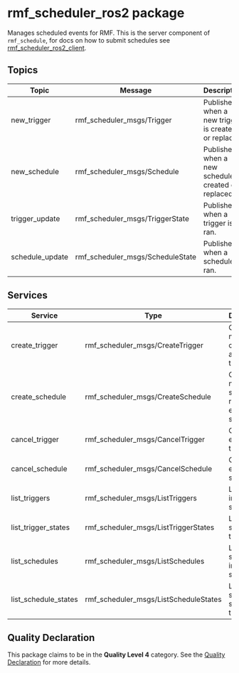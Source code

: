 # rmf\_scheduler\_ros2 package

Manages scheduled events for RMF. This is the server component of `rmf_schedule`, for docs on how to submit schedules see [rmf_scheduler_ros2_client](../rmf_scheduler_ros2_client/README.md).

## Topics
| Topic | Message | Description |
| --- | --- | --- |
| new_trigger | rmf_scheduler_msgs/Trigger | Published when a new trigger is created or replaced. |
| new_schedule | rmf_scheduler_msgs/Schedule | Published when a new schedule is created or replaced. |
| trigger_update | rmf_scheduler_msgs/TriggerState | Published when a trigger is ran. |
| schedule_update | rmf_scheduler_msgs/ScheduleState | Published when a schedule is ran. |

## Services
| Service | Type | Description |
| --- | --- | --- |
| create_trigger | rmf_scheduler_msgs/CreateTrigger | Create a new trigger or replaces an existing trigger. |
| create_schedule | rmf_scheduler_msgs/CreateSchedule | Create a new schedule or replaces an existing schedule. |
| cancel_trigger | rmf_scheduler_msgs/CancelTrigger | Cancel an existing trigger. |
| cancel_schedule | rmf_scheduler_msgs/CancelSchedule | Cancel an existing schedule. |
| list_triggers | rmf_scheduler_msgs/ListTriggers | List triggers in the system. |
| list_trigger_states | rmf_scheduler_msgs/ListTriggerStates | List trigger states in the system. |
| list_schedules | rmf_scheduler_msgs/ListSchedules | List schedules in the system. |
| list_schedule_states | rmf_scheduler_msgs/ListScheduleStates | List schedule states in the system. |

## Quality Declaration

This package claims to be in the **Quality Level 4** category. See the [Quality Declaration](QUALITY_DECLARATION.md) for more details.
